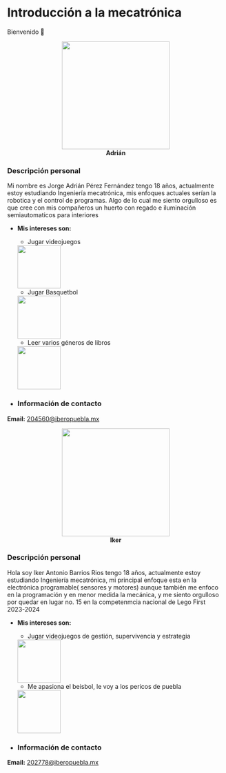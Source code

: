 # Introducción a la mecatrónica
Bienvenido 👋  

 <p align="center">
  <img src="../imgs/Multimedia1.jpg" width="250" /><br>
  <b>Adrián</b>
</p> 

### **Descripción personal**

Mi nombre es Jorge Adrián Pérez Fernández tengo 18 años, actualmente estoy estudiando Ingeniería mecatrónica, mis enfoques actuales serían la robotica y el control de programas.
Algo de lo cual me siento orgulloso es que cree con mis compañeros un huerto con regado e iluminación semiautomaticos para interiores

  - **Mis intereses son:**
    * Jugar videojuegos
      
    <img src="../imgs/retrocomparador.webp" width="100">
    
    * Jugar Basquetbol
    
     <img src="../imgs/basqu.gif" width="100">
     
    * Leer varios géneros de libros
      
    <img src="../imgs/libro.png" width="100">

- ### **Información de contacto**
**Email:** 204560@iberopuebla.mx
 
 
 <p align="center">
  <img src="../imgs/image.png" width="250" /><br>
  <b>Iker</b>
</p> 

### **Descripción personal**

Hola soy Iker Antonio Barrios Rios tengo 18 años, actualmente estoy estudiando Ingeniería mecatrónica, mi principal enfoque esta en la electrónica programable( sensores y motores) aunque también me enfoco en la programación y en menor medida la mecánica, y me siento orgulloso por quedar en lugar no. 15 en la competenmcia nacional de Lego First 2023-2024

  - **Mis intereses son:**
    * Jugar videojuegos de gestión, supervivencia y estrategia
    
     <img src="../imgs/329776.png" width="100">
     
    * Me apasiona el beisbol, le voy a los pericos de puebla
      
     <img src="../imgs/base.gif" width="100">

- ### **Información de contacto**
**Email:** 202778@iberopuebla.mx


